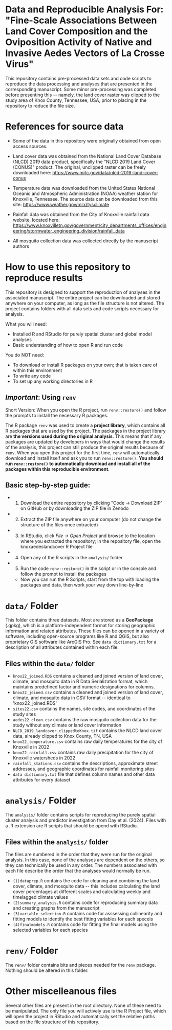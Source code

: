 # Data and Reproducible Analysis For: "Fine-Scale Associations Between Land Cover Composition and the Oviposition Activity of Native and Invasive Aedes Vectors of La Crosse Virus"

This repository contains pre-processed data sets and code scripts to reproduce the data processing and analyses that are presented in the corresponding manuscript. Some minor pre-processing was completed before presenting this -- namely, the land cover raster was clipped to the study area of Knox County, Tennessee, USA, prior to placing in the repository to reduce the file size. 

# References for source data 

 - Some of the data in this repository were originally obtained from open access sources. 

 - Land cover data was obtained from the National Land Cover Database (NLCD) 2019 data product, specifically the "NLCD 2019 Land Cover (CONUS)" product. The original, unclipped raster can be freely downloaded here: https://www.mrlc.gov/data/nlcd-2019-land-cover-conus

 - Temperature data was downloaded from the United States National Oceanic and Atmospheric Administration (NOAA) weather station for Knoxville, Tennessee. The source data can be downloaded from this site: https://www.weather.gov/mrx/tysclimate

 - Rainfall data was obtained from the City of Knoxville rainfall data website, located here: https://www.knoxvilletn.gov/government/city_departments_offices/engineering/stormwater_engineering_division/rainfall_data

 - All mosquito collection data was collected directly by the manuscript authors

# How to use this repository to reproduce results 

This repository is designed to support the reproduction of analyses in the associated manuscript. The entire project can be downloaded and stored anywhere on your computer, as long as the file structure is not altered. The project contains folders with all data sets and code scripts necessary for analysis. 


What you will need: 
 - Installed R and RStudio for purely spatial cluster and global model analyses
 - Basic understanding of how to open R and run code 

 You do NOT need:
 - To download or install R packages on your own; that is taken care of within this environment
 - To write any code 
 - To set up any working directories in R 

## ***Important***: Using `renv`

Short Version: When you open the R project, run `renv::restore()` and follow the prompts to install the necessary R packages. 

The R package `renv` was used to create a **project library**, which contains all R packages that are used by the project. The packages in the project library are **the versions used during the original analysis**. This means that if any packages are updated by developers in ways that would change the results of the analysis, this project can still produce the original results because of `renv`. When you open this project for the first time, `renv` will automatically download and install itself and ask you to run `renv::restore()`. **You should run `renv::restore()` to automatically download and install all of the packages within this reproducible environment**. 

## Basic step-by-step guide:

- 1. Download the entire repository by clicking "Code -> Download ZIP" on GitHub or by downloading the ZIP file in Zenodo
- 2. Extract the ZIP file anywhere on your computer (do not change the structure of the files once extracted)
- 3. In RStudio, click *File -> Open Project* and browse to the location where you extracted the repository; in the repository file, open the knoxaedeslandcover R Project file 
- 4. Open any of the R scripts in the `analysis/` folder
- 5. Run the code `renv::restore()` in the script or in the console and follow the prompt to install the packages 
  - Now you can run the R Scripts; start from the top with loading the packages and data, then work your way down line-by-line


# `data/` Folder

This folder contains three datasets. Most are stored as a **GeoPackage** (.gpkg), which is a platform-independent format for storing geographic information and related attributes. These files can be opened in a variety of software, including open-source programs like R and QGIS, but also proprietary GIS software like ArcGIS Pro. See `data dictionary.txt` for a description of all attributes contained within each file. 

## Files within the `data/` folder
  - `knox22_joined.RDS` contains a cleaned and joined version of land cover, climate, and mosquito data in R Data Serialization format, which maintains predefined factor and numeric designations for columns. 
 - `knox22_joined.csv` contains a cleaned and joined version of land cover, climate, and mosquito data in CSV format -- identical to 'knox22_joined.RDS'
 - `sites22.csv` contains the names, site codes, and coordinates of the study sites
 - `aedes22_clean.csv` contains the raw mosquito collection data for the study without any climate or land cover information 
 - `NLCD_2019_landcover_clippedtoKnox.tif` contains the NLCD land cover data, already clipped to Knox County, TN, USA
 - `knox22_temperature.csv` contains raw daily temperatures for the city of Knoxville in 2022
 - `knox22_rainfall.csv` contains raw daily precipitation for the city of Knoxville watersheds in 2022
 - `rainfall_stations.csv` contains the descriptions, approximate street addresses, and geographic coordinates for rainfall monitoring sites 
 - `data dictionary.txt` file that defines column names and other data attributes for every dataset 

# `analysis/` Folder

The `analysis/` folder contains scripts for reproducing the purely spatial cluster analysis and predictor investigation from Day et al. (2024). Files with a .R extension are R scripts that should be opend with RStudio. 

## Files within the `analysis/` folder

The files are numbered in the order that they were run for the original analysis. In this case, none of the analyses are dependent on the others, so they can technically be used in any order. The numbers associated with each file describe the order that the analyses would normally be run. 

 - `(1)dataprep.R` contains the code for cleaning and combining the land cover, climate, and mosquito data -- this includes calculating the land cover percentages at different scales and calculating weekly and timelagged climate values
 - `(2)summary_analysis.R` contains code for reproducing summary data and creating graphs from the manuscript
 - `(3)variable_selection.R` contains code for asssessing collinearity and fitting models to identify the best fitting variables for each speceis
 - `(4)finalmodels.R` contains code for fitting the final models using the selected variables for each species 

# `renv/` Folder

The `renv/` folder contains bits and pieces needed for the `renv` package. Nothing should be altered in this folder. 

# Other miscelleanous files

Several other files are present in the root directory. None of these need to be manipulated. The only file you will actively use is the R Project file, which will open the project in RStudio and automatically set the relative paths based on the file structure of this repository. 
